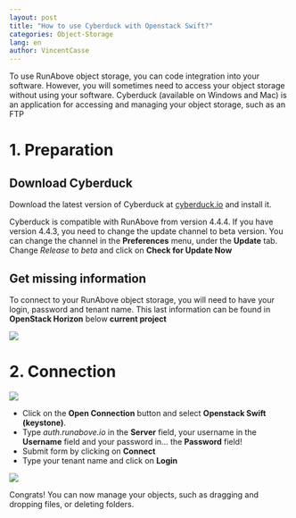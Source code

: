 ```yaml
---
layout: post
title: "How to use Cyberduck with Openstack Swift?"
categories: Object-Storage
lang: en
author: VincentCasse
---
```


To use RunAbove object storage, you can code integration into your software.  However, you will sometimes need to access your object storage without using your software. Cyberduck (available on Windows and Mac) is an application for accessing and managing your object storage, such as an FTP

# 1. Preparation

## Download Cyberduck

Download the latest version of Cyberduck at [cyberduck.io](http://cyberduck.io) and install it.

Cyberduck is compatible with RunAbove from version 4.4.4. If you have version 4.4.3, you need to change the update channel to beta version. You can change the channel in the __Preferences__ menu, under the __Update__ tab. Change _Release_ to _beta_ and click on __Check for Update Now__

## Get missing information

To connect to your RunAbove object storage, you will need to have your login, password and tenant name. This last information can be found in __OpenStack Horizon__ below __current project__

![](https://lb1049.pcs.ovh.net/v1/AUTH_e17900908d244c4bb80525f0c0d3a227/public/access-to-your-object-storage-with-cyberduck.html/tenant_name.png)

# 2. Connection

![](https://lb1049.pcs.ovh.net/v1/AUTH_e17900908d244c4bb80525f0c0d3a227/public/access-to-your-object-storage-with-cyberduck.html/conf_cyberduck.png)

 * Click on the __Open Connection__ button and select __Openstack Swift (keystone)__.
 * Type _auth.runabove.io_ in the __Server__ field, your username in the __Username__ field and your password in... the __Password__ field!
 * Submit form by clicking on __Connect__
 * Type your tenant name and click on __Login__

![](https://lb1049.pcs.ovh.net/v1/AUTH_e17900908d244c4bb80525f0c0d3a227/public/access-to-your-object-storage-with-cyberduck.html/cyberduck.png)

Congrats! You can now manage your objects, such as dragging and dropping files, or deleting folders.
